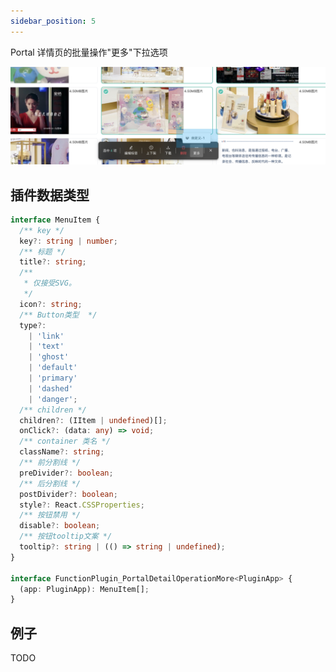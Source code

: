 ```yaml
---
sidebar_position: 5
---
```


Portal 详情页的批量操作"更多"下拉选项

![portal-detail-operation-more](./assets/portal-detail-operation-more.jpeg)

## 插件数据类型

```typescript
interface MenuItem {
  /** key */
  key?: string | number;
  /** 标题 */
  title?: string;
  /**
   * 仅接受SVG。
   */
  icon?: string;
  /** Button类型  */
  type?:
    | 'link'
    | 'text'
    | 'ghost'
    | 'default'
    | 'primary'
    | 'dashed'
    | 'danger';
  /** children */
  children?: (IItem | undefined)[];
  onClick?: (data: any) => void;
  /** container 类名 */
  className?: string;
  /** 前分割线 */
  preDivider?: boolean;
  /** 后分割线 */
  postDivider?: boolean;
  style?: React.CSSProperties;
  /** 按钮禁用 */
  disable?: boolean;
  /** 按钮tooltip文案 */
  tooltip?: string | (() => string | undefined);
}

interface FunctionPlugin_PortalDetailOperationMore<PluginApp> {
  (app: PluginApp): MenuItem[];
}
```

## 例子

TODO
